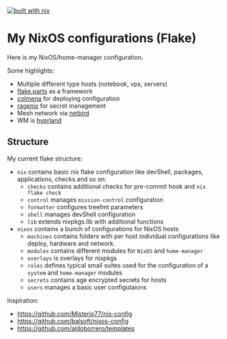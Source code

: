 [![built with nix](https://img.shields.io/static/v1?logo=terraform&logoColor=white&label=&message=Built%20with%20Terraform&color=5277C3&style=for-the-badge)](https://nixos.org/)

# My NixOS configurations (Flake)

Here is my NixOS/home-manager configuration.

Some highlights:

- Multiple different type hosts (notebook, vps, servers)
- [flake.parts](https://flake.parts/) as a framework
- [colmena](https://github.com/zhaofengli/colmena/) for deploying configuration
- [ragenix](https://github.com/yaxitech/ragenix) for secret management
- Mesh network via [netbird](https://netbird.io/)
- WM is [hyprland](https://hyprland.org/)

## Structure

My current flake structure:

- `nix` contains basic nix flake configuration like devShell, packages, applications, checks and so on:
  - `checks` contains additional checks for pre-commit hook and `nix flake check`
  - `control` manages `mission-control` configuration
  - `formatter` configures treefmt parameters
  - `shell` manages devShell configuration
  - `lib` extends nixpkgs.lib with additional functions
- `nixos` contains a bunch of configurations for NixOS hosts
  - `machines` contains folders with per host individual configurations like deploy, hardware and network.
  - `modules` contains different modules for `NixOS` and `home-manager`
  - `overlays` is overlays for nixpkgs
  - `roles` defines typical small suites used for the configuration of a `system` and `home-manager` modules
  - `secrets` contains age encrypted secrets for hosts
  - `users` manages a basic user configutaions

Inspiration:

- https://github.com/Misterio77/nix-config
- https://github.com/balsoft/nixos-config
- https://github.com/aldoborrero/templates
